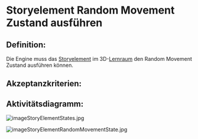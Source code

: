 # Storyelement Random Movement Zustand ausführen


## Definition:

Die Engine muss das [Storyelement](Storyelement-GE.md) im 3D-[Lernraum](Lernraum-GE.md) den Random Movement Zustand ausführen können.


## Akzeptanzkriterien:


## Aktivitätsdiagramm:

![imageStoryElementStates.jpg](imageStoryElementStates.jpg)

![imageStoryElementRandomMovementState.jpg](imageStoryElementRandomMovementState.jpg)



